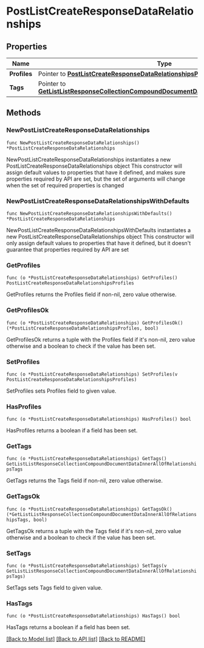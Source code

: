 # PostListCreateResponseDataRelationships

## Properties

Name | Type | Description | Notes
------------ | ------------- | ------------- | -------------
**Profiles** | Pointer to [**PostListCreateResponseDataRelationshipsProfiles**](PostListCreateResponseDataRelationshipsProfiles.md) |  | [optional] 
**Tags** | Pointer to [**GetListListResponseCollectionCompoundDocumentDataInnerAllOfRelationshipsTags**](GetListListResponseCollectionCompoundDocumentDataInnerAllOfRelationshipsTags.md) |  | [optional] 

## Methods

### NewPostListCreateResponseDataRelationships

`func NewPostListCreateResponseDataRelationships() *PostListCreateResponseDataRelationships`

NewPostListCreateResponseDataRelationships instantiates a new PostListCreateResponseDataRelationships object
This constructor will assign default values to properties that have it defined,
and makes sure properties required by API are set, but the set of arguments
will change when the set of required properties is changed

### NewPostListCreateResponseDataRelationshipsWithDefaults

`func NewPostListCreateResponseDataRelationshipsWithDefaults() *PostListCreateResponseDataRelationships`

NewPostListCreateResponseDataRelationshipsWithDefaults instantiates a new PostListCreateResponseDataRelationships object
This constructor will only assign default values to properties that have it defined,
but it doesn't guarantee that properties required by API are set

### GetProfiles

`func (o *PostListCreateResponseDataRelationships) GetProfiles() PostListCreateResponseDataRelationshipsProfiles`

GetProfiles returns the Profiles field if non-nil, zero value otherwise.

### GetProfilesOk

`func (o *PostListCreateResponseDataRelationships) GetProfilesOk() (*PostListCreateResponseDataRelationshipsProfiles, bool)`

GetProfilesOk returns a tuple with the Profiles field if it's non-nil, zero value otherwise
and a boolean to check if the value has been set.

### SetProfiles

`func (o *PostListCreateResponseDataRelationships) SetProfiles(v PostListCreateResponseDataRelationshipsProfiles)`

SetProfiles sets Profiles field to given value.

### HasProfiles

`func (o *PostListCreateResponseDataRelationships) HasProfiles() bool`

HasProfiles returns a boolean if a field has been set.

### GetTags

`func (o *PostListCreateResponseDataRelationships) GetTags() GetListListResponseCollectionCompoundDocumentDataInnerAllOfRelationshipsTags`

GetTags returns the Tags field if non-nil, zero value otherwise.

### GetTagsOk

`func (o *PostListCreateResponseDataRelationships) GetTagsOk() (*GetListListResponseCollectionCompoundDocumentDataInnerAllOfRelationshipsTags, bool)`

GetTagsOk returns a tuple with the Tags field if it's non-nil, zero value otherwise
and a boolean to check if the value has been set.

### SetTags

`func (o *PostListCreateResponseDataRelationships) SetTags(v GetListListResponseCollectionCompoundDocumentDataInnerAllOfRelationshipsTags)`

SetTags sets Tags field to given value.

### HasTags

`func (o *PostListCreateResponseDataRelationships) HasTags() bool`

HasTags returns a boolean if a field has been set.


[[Back to Model list]](../README.md#documentation-for-models) [[Back to API list]](../README.md#documentation-for-api-endpoints) [[Back to README]](../README.md)


